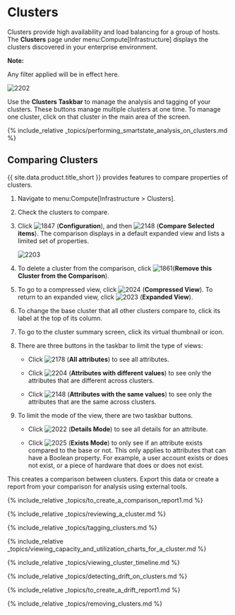# Clusters

Clusters provide high availability and load balancing for a group of
hosts. The **Clusters** page under menu:Compute\[Infrastructure\]
displays the clusters discovered in your enterprise environment.

**Note:**

Any filter applied will be in effect here.

![2202](../images/2202.png)

Use the **Clusters Taskbar** to manage the analysis and tagging of your
clusters. These buttons manage multiple clusters at one time. To manage
one cluster, click on that cluster in the main area of the screen.

{% include_relative
_topics/performing_smartstate_analysis_on_clusters.md %}

## Comparing Clusters

{{ site.data.product.title_short }} provides features to compare properties of clusters.

1.  Navigate to menu:Compute\[Infrastructure \> Clusters\].

2.  Check the clusters to compare.

3.  Click ![1847](../images/1847.png) (**Configuration**), and then
    ![2148](../images/2148.png) (**Compare Selected items**). The
    comparison displays in a default expanded view and lists a limited
    set of properties.

    ![2203](../images/2203.png)

4.  To delete a cluster from the comparison, click
    ![1861](../images/1861.png)(**Remove this Cluster from the
    Comparison**).

5.  To go to a compressed view, click ![2024](../images/2024.png)
    (**Compressed View**). To return to an expanded view, click
    ![2023](../images/2023.png) (**Expanded View**).

6.  To change the base cluster that all other clusters compare to, click
    its label at the top of its column.

7.  To go to the cluster summary screen, click its virtual thumbnail or
    icon.

8.  There are three buttons in the taskbar to limit the type of views:

      - Click ![2178](../images/2178.png) (**All attributes**) to see all
        attributes.

      - Click ![2204](../images/2204.png) (**Attributes with different
        values**) to see only the attributes that are different across
        clusters.

      - Click ![2148](../images/2148.png) (**Attributes with the same
        values**) to see only the attributes that are the same across
        clusters.

9.  To limit the mode of the view, there are two taskbar buttons.

      - Click ![2022](../images/2022.png) (**Details Mode**) to see all
        details for an attribute.

      - Click ![2025](../images/2025.png) (**Exists Mode**) to only see if
        an attribute exists compared to the base or not. This only
        applies to attributes that can have a Boolean property. For
        example, a user account exists or does not exist, or a piece of
        hardware that does or does not exist.

This creates a comparison between clusters. Export this data or create a
report from your comparison for analysis using external tools.

{% include_relative _topics/to_create_a_comparison_report1.md %}

{% include_relative _topics/reviewing_a_cluster.md %}

{% include_relative _topics/tagging_clusters.md %}

{% include_relative
_topics/viewing_capacity_and_utilization_charts_for_a_cluster.md
%}

{% include_relative _topics/viewing_cluster_timeline.md %}

{% include_relative _topics/detecting_drift_on_clusters.md %}

{% include_relative _topics/to_create_a_drift_report1.md %}

{% include_relative _topics/removing_clusters.md %}

